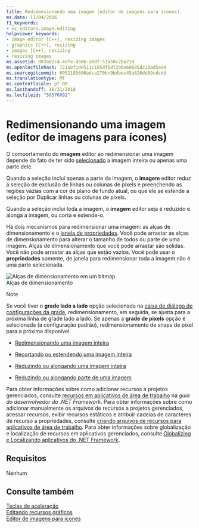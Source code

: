 ```yaml
---
title: Redimensionando uma imagem (editor de imagens para ícones)
ms.date: 11/04/2016
f1_keywords:
- vc.editors.image.editing
helpviewer_keywords:
- Image editor [C++], resizing images
- graphics [C++], resizing
- images [C++], resizing
- resizing images
ms.assetid: d83a02c4-4dfe-4586-a0df-51a50c2ba71d
ms.openlocfilehash: 721a8f1de511c105df5d72bbe60685d210ad5a94
ms.sourcegitcommit: 6052185696adca270bc9bdbec45a626dd89cdcdd
ms.translationtype: MT
ms.contentlocale: pt-BR
ms.lasthandoff: 10/31/2018
ms.locfileid: "50576092"
---
```

# <a name="resizing-an-image-image-editor-for-icons"></a>Redimensionando uma imagem (editor de imagens para ícones)

O comportamento do **imagem** editor ao redimensionar uma imagem depende do fato de ter sido [selecionado](../windows/selecting-an-area-of-an-image-image-editor-for-icons.md) a imagem inteira ou apenas uma parte dele.

Quando a seleção inclui apenas a parte da imagem, o **imagem** editor reduz a seleção de exclusão de linhas ou colunas de pixels e preenchendo as regiões vazias com a cor de plano de fundo atual, ou que ele se estende a seleção por Duplicar linhas ou colunas de pixels.

Quando a seleção inclui toda a imagem, o **imagem** editor seja é reduzido e alonga a imagem, ou corta e estende-o.

Há dois mecanismos para redimensionar uma imagem: as alças de dimensionamento e o [janela de propriedades](/visualstudio/ide/reference/properties-window). Você pode arrastar as alças de dimensionamento para alterar o tamanho de todos ou parte de uma imagem. Alças de dimensionamento que você pode arrastar são sólidas. Você não pode arrastar as alças que estão vazios. Você pode usar o **propriedades** somente, de janela para redimensionar toda a imagem não é uma parte selecionada.

![Alças de dimensionamento em um bitmap](../mfc/media/vcimageeditorsizinghandles.gif "vcImageEditorSizingHandles")<br/>
Alças de dimensionamento

> [!NOTE]
> Se você tiver o **grade lado a lado** opção selecionada na [caixa de diálogo de configurações da grade](../windows/grid-settings-dialog-box-image-editor-for-icons.md), redimensionamento, em seguida, se ajusta para a próxima linha de grade lado a lado. Se apenas a **grade de pixels** opção é selecionada (a configuração padrão), redimensionamento de snaps de pixel para a próxima disponível.

- [Redimensionando uma imagem inteira](../windows/resizing-an-entire-image-image-editor-for-icons.md)

- [Recortando ou estendendo uma imagem inteira](cropping-or-extending-an-entire-image-image-editor-for-icons.md)

- [Reduzindo ou alongando uma imagem inteira](../windows/shrinking-or-stretching-an-entire-image-image-editor-for-icons.md)

- [Reduzindo ou alongando parte de uma imagem](../windows/shrinking-or-stretching-part-of-an-image-image-editor-for-icons.md)

Para obter informações sobre como adicionar recursos a projetos gerenciados, consulte [recursos em aplicativos de área de trabalho](/dotnet/framework/resources/index) na *guia do desenvolvedor do .NET Framework*. Para obter informações sobre como adicionar manualmente os arquivos de recursos a projetos gerenciados, acessar recursos, exibir recursos estáticos e atribuir cadeias de caracteres de recurso a propriedades, consulte [criando arquivos de recursos para aplicativos de área de trabalho](/dotnet/framework/resources/creating-resource-files-for-desktop-apps). Para obter informações sobre globalização e localização de recursos em aplicativos gerenciados, consulte [Globalizing e Localizando aplicativos do .NET Framework](/dotnet/standard/globalization-localization/index).

## <a name="requirements"></a>Requisitos

Nenhum

## <a name="see-also"></a>Consulte também

[Teclas de aceleração](../windows/accelerator-keys-image-editor-for-icons.md)<br/>
[Editando recursos gráficos](../windows/editing-graphical-resources-image-editor-for-icons.md)<br/>
[Editor de imagens para ícones](../windows/image-editor-for-icons.md)